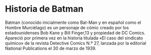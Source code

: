 # Historia de Batman

Batman (conocido inicialmente como Bat-Man y en español como el Hombre Murciélago) es un personaje de cómic creado por los estadounidenses Bob Kane y Bill Finger,13
y propiedad de DC Comics. Apareció por primera vez en la historia titulada «El caso del sindicato químico» de la revista Detective Comics N.º 27, lanzada por la
editorial National Publications el 30 de marzo de 1939.
